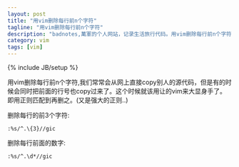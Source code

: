 ```yaml
---
layout: post
title: "用vim删除每行前n个字符"
tagline: "用vim删除每行前n个字符"
description: "badnotes,萬軍的个人网站，记录生活旅行代码。用vim删除每行前n个字符."
category: vim
tags: [vim]
---
```

{% include JB/setup %}

用vim删除每行前n个字符,我们常常会从网上直接copy别人的源代码，但是有的时候会同时把前面的行号也copy过来了。这个时候就该用让的vim来大显身手了。即用正则匹配到再删之。(又是强大的正则..)

删除每行的前3个字符:
 
	:%s/^.\{3}//gic

删除每行前面的数字:

	:%s/^.\d*//gic

